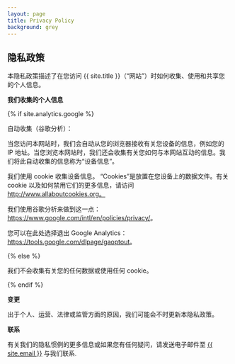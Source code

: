```yaml
---
layout: page
title: Privacy Policy
background: grey
---
```


<div class="col-lg-12 text-center">
	<h2 class="section-heading text-uppercase">隐私政策</h2>
</div>

本隐私政策描述了在您访问 {{ site.title }}（“网站”）时如何收集、使用和共享您的个人信息。  

**我们收集的个人信息**  

{% if site.analytics.google %}

自动收集（谷歌分析）：  

当您访问本网站时，我们会自动从您的浏览器接收有关您设备的信息，例如您的 IP 地址。当您浏览本网站时，我们还会收集有关您如何与本网站互动的信息。我们将此自动收集的信息称为“设备信息”。  

我们使用 cookie 收集设备信息。 “Cookies”是放置在您设备上的数据文件。有关 cookie 以及如何禁用它们的更多信息，请访问 http://www.allaboutcookies.org。  

我们使用谷歌分析来做到这一点：<https://www.google.com/intl/en/policies/privacy/>。  

您可以在此处选择退出 Google Analytics：<https://tools.google.com/dlpage/gaoptout>。  

{% else %}

我们不会收集有关您的任何数据或使用任何 cookie。  

{% endif %}

**变更**  

出于个人、运营、法律或监管方面的原因，我们可能会不时更新本隐私政策。  

**联系**  

有关我们的隐私惯例的更多信息或如果您有任何疑问，请发送电子邮件至 <a href="mailto:{{ site.email }}">{{ site.email }}</a> 与我们联系.  

